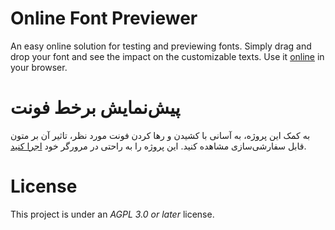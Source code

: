 # Online Font Previewer

An easy online solution for testing and previewing fonts.
Simply drag and drop your font and see the impact on the customizable texts.
Use it [online] in your browser.

# پیش‌نمایش برخط فونت

به کمک این پروژه،
به آسانی با کشیدن و رها کردن فونت مورد نظر،
تاثیر آن بر متون قابل سفارشی‌سازی مشاهده کنید.
این پروژه را به راحتی در مرورگر خود [اجرا کنید].

# License
This project is under an *AGPL 3.0 or later* license.

[online]: https://ahangarha.frama.io/online-font-previewer/
[اجرا کنید]: https://ahangarha.frama.io/online-font-previewer/
